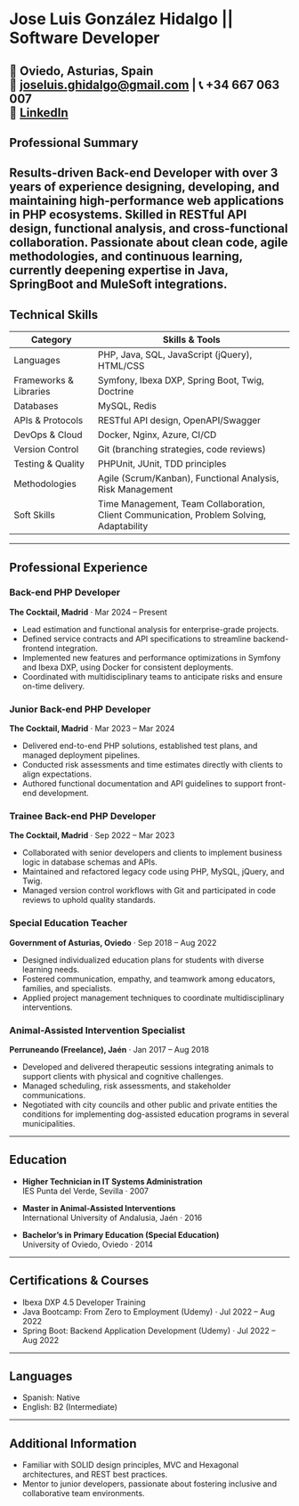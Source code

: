 # Jose Luis González Hidalgo || Software Developer

📍 Oviedo, Asturias, Spain  
📧 joseluis.ghidalgo@gmail.com | 📞 +34 667 063 007  
💼 [LinkedIn](https://www.linkedin.com/in/joseluis-ghidalgo/)
---

## Professional Summary
Results-driven Back-end Developer with over 3 years of experience designing, developing, and maintaining high-performance web applications in PHP ecosystems. Skilled in RESTful API design, functional analysis, and cross-functional collaboration. Passionate about clean code, agile methodologies, and continuous learning, currently deepening expertise in Java, SpringBoot and MuleSoft integrations.
---

## Technical Skills
| Category               | Skills & Tools                                                                 |
|------------------------|--------------------------------------------------------------------------------|
| Languages              | PHP, Java, SQL, JavaScript (jQuery), HTML/CSS                                  |
| Frameworks & Libraries | Symfony, Ibexa DXP, Spring Boot, Twig, Doctrine                                |
| Databases              | MySQL, Redis                                                                   |
| APIs & Protocols       | RESTful API design, OpenAPI/Swagger                                            |
| DevOps & Cloud         | Docker, Nginx, Azure, CI/CD                                                    |
| Version Control        | Git (branching strategies, code reviews)                                       |
| Testing & Quality      | PHPUnit, JUnit, TDD principles                                                 |
| Methodologies          | Agile (Scrum/Kanban), Functional Analysis, Risk Management                     |
| Soft Skills            | Time Management, Team Collaboration, Client Communication, Problem Solving, Adaptability |
---

## Professional Experience

### Back-end PHP Developer  
**The Cocktail, Madrid** · Mar 2024 – Present

- Lead estimation and functional analysis for enterprise-grade projects.  
- Defined service contracts and API specifications to streamline backend-frontend integration.  
- Implemented new features and performance optimizations in Symfony and Ibexa DXP, using Docker for consistent deployments.  
- Coordinated with multidisciplinary teams to anticipate risks and ensure on-time delivery.

### Junior Back-end PHP Developer  
**The Cocktail, Madrid** · Mar 2023 – Mar 2024

- Delivered end-to-end PHP solutions, established test plans, and managed deployment pipelines. 
- Conducted risk assessments and time estimates directly with clients to align expectations.  
- Authored functional documentation and API guidelines to support front-end development.

### Trainee Back-end PHP Developer  
**The Cocktail, Madrid** · Sep 2022 – Mar 2023

- Collaborated with senior developers and clients to implement business logic in database schemas and APIs.  
- Maintained and refactored legacy code using PHP, MySQL, jQuery, and Twig.  
- Managed version control workflows with Git and participated in code reviews to uphold quality standards.

### Special Education Teacher  
**Government of Asturias, Oviedo** · Sep 2018 – Aug 2022

- Designed individualized education plans for students with diverse learning needs.  
- Fostered communication, empathy, and teamwork among educators, families, and specialists.  
- Applied project management techniques to coordinate multidisciplinary interventions.

### Animal-Assisted Intervention Specialist  
**Perruneando (Freelance), Jaén** · Jan 2017 – Aug 2018

- Developed and delivered therapeutic sessions integrating animals to support clients with physical and cognitive challenges.  
- Managed scheduling, risk assessments, and stakeholder communications.
- Negotiated with city councils and other public and private entities the conditions for implementing dog-assisted education programs in several municipalities.
---

## Education
- **Higher Technician in IT Systems Administration**  
  IES Punta del Verde, Sevilla · 2007
  
- **Master in Animal-Assisted Interventions**  
  International University of Andalusia, Jaén · 2016  

- **Bachelor’s in Primary Education (Special Education)**  
  University of Oviedo, Oviedo · 2014  
---

## Certifications & Courses

- Ibexa DXP 4.5 Developer Training  
- Java Bootcamp: From Zero to Employment (Udemy) · Jul 2022 – Aug 2022  
- Spring Boot: Backend Application Development (Udemy) · Jul 2022 – Aug 2022  

---

## Languages

- Spanish: Native  
- English: B2 (Intermediate)
---

## Additional Information

- Familiar with SOLID design principles, MVC and Hexagonal architectures, and REST best practices.  
- Mentor to junior developers, passionate about fostering inclusive and collaborative team environments.  



